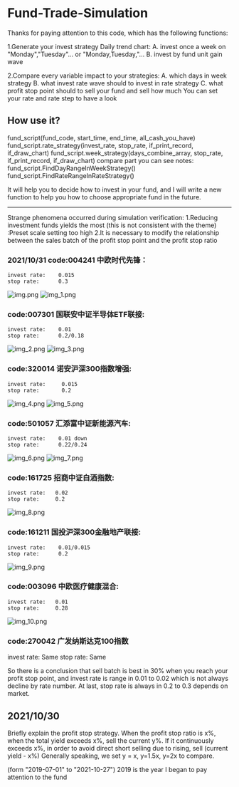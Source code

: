 # Fund-Trade-Simulation

Thanks for paying attention to this code, which has the following functions:

1.Generate your invest strategy Daily trend chart:
    A.  invest once a week on "Monday","Tuesday"... or "Monday,Tuesday,"...
    B.  invest by fund unit gain wave

2.Compare every variable impact to your strategies:
    A.  which days in week strategy 
    B.  what invest rate wave should to invest in rate strategy
    C.  what profit stop point should to sell your fund and sell how much
    You can set your rate and rate step to have a look

## How use it?

fund_script(fund_code, start_time, end_time, all_cash_you_have)
fund_script.rate_strategy(invest_rate,  stop_rate,  if_print_record,    if_draw_chart)
fund_script.week_strategy(days_combine_array,  stop_rate,  if_print_record,    if_draw_chart)
    compare part you can see notes:
fund_script.FindDayRangeInWeekStrategy()
fund_script.FindRateRangeInRateStrategy()


It will help you to decide how to invest in your fund, 
and I will write a new function to help you how to choose appropriate fund in the future.



----------------------------------

Strange phenomena occurred during simulation verification:
    1.Reducing investment funds yields the most (this is not consistent with the theme) :Preset scale setting too high
    2.It is necessary to modify the relationship between the sales batch of the profit stop point and the profit stop ratio

### 2021/10/31  code:004241 中欧时代先锋：
    invest rate:    0.015
    stop rate:      0.3
![img.png](img.png)
![img_1.png](img_1.png)

### code:007301 国联安中证半导体ETF联接:
    invest rate:    0.01
    stop rate:      0.2/0.18
![img_2.png](img_2.png)
![img_3.png](img_3.png)

### code:320014 诺安沪深300指数增强:
    invest rate:     0.015
    stop rate:       0.2
![img_4.png](img_4.png)
![img_5.png](img_5.png)

### code:501057 汇添富中证新能源汽车:
    invest rate:    0.01 down 
    stop rate:      0.22/0.24
![img_6.png](img_6.png)
![img_7.png](img_7.png)

### code:161725 招商中证白酒指数:
    invest rate:   0.02  
    stop rate:     0.2
![img_8.png](img_8.png)

### code:161211 国投沪深300金融地产联接:
    invest rate:    0.01/0.015
    stop rate:      0.2
![img_9.png](img_9.png)

### code:003096 中欧医疗健康混合:
    invest rate:   0.01  
    stop rate:     0.28
![img_10.png](img_10.png)

### code:270042 广发纳斯达克100指数
invest rate:     Same
stop rate:       Same

 
So there is a conclusion that sell batch is best in 30% when you reach your profit stop point, and invest rate is range 
in 0.01 to 0.02 which is not always decline by rate number. At last, stop rate is always in 0.2 to 0.3 depends on market.




## 2021/10/30
Briefly explain the profit stop strategy. When the profit stop ratio is x%, when the total yield exceeds x%, 
sell the current y%. If it continuously exceeds x%, in order to avoid direct short selling due to rising, sell (current yield - x%)
Generally speaking, we set y = x, y=1.5x, y=2x to compare.

(form "2019-07-01" to "2021-10-27")
2019 is the year I began to pay attention to the fund
